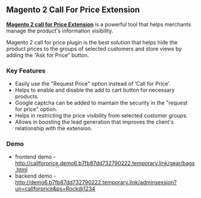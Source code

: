 <body>
	<main>
		<div class="content-wrapper">
			<div class="content-inner">
				<h2>Magento 2 Call For Price Extension</h2>
				<p><strong><a href="https://www.mageants.com/call-for-price-extension-for-magento-2.html">Magento 2 call for Price Extension</a> </strong> is a powerful tool that helps merchants manage the product's information visibility.</p>
				<p>Magento 2 call for price plugin is the best solution that helps hide the product prices to the groups of selected customers and store views by adding the “Ask for Price” button.</p>
				<div class="features-wrapper">
					<h3>Key Features</h3>
					<ul>
						<li>Easily use the "Request Price" option instead of ‘Call for Price’.</li>
						<li>Helps to enable and disable the add to cart button for necessary products.</li>
						<li>Google captcha can be added to maintain the security in the "request for price" option.</li>
						<li>Helps in restricting the price visibility from selected customer groups.</li>
						<li>Allows in boosting the lead generation that improves the client's relationship with the extension.</li>
					</ul>
				</div>
				<div class="more-features">
					<h3>Demo</h3>
					<ul>
						<li>frontend demo - <a href="http://callforprice.demo6.b7fb87dd732790222.temporary.link/gear/bags.html">http://callforprice.demo6.b7fb87dd732790222.temporary.link/gear/bags.html</a></li>
						<li>backend demo - <a href="http://demo6.b7fb87dd732790222.temporary.link/adminsession?un=callforprice&ps=Rock@1234">http://demo6.b7fb87dd732790222.temporary.link/adminsession?un=callforprice&ps=Rock@1234</a></li>
					</ul>
				</div>
			</div>
		</div>
	</main>
</body>
</html>
